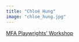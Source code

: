 ```yaml
---
title: "Chloé Hung"
image: "chloe_hung.jpg"
---
```


[MFA Playwrights’ Workshop](/programs/mfa-playwrights-workshop)
